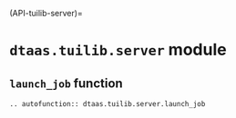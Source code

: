 (API-tuilib-server)=

# `dtaas.tuilib.server` module

## `launch_job` function

```{eval-rst}
.. autofunction:: dtaas.tuilib.server.launch_job
```